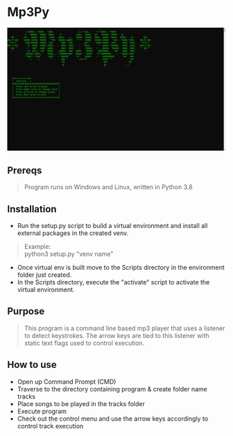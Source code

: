 # Mp3Py
![alt text](https://github.com/ngimb64/Mp3Py/blob/main/Mp3Py.png?raw=true)

## Prereqs
> Program runs on Windows and Linux, written in Python 3.8

## Installation
- Run the setup.py script to build a virtual environment and install all external packages in the created venv.

> Example:<br>
> python3 setup.py "venv name"

- Once virtual env is built move to the Scripts directory in the environment folder just created.
- In the Scripts directory, execute the "activate" script to activate the virtual environment.

## Purpose
> This program is a command line based mp3 player that uses a listener to detect keystrokes.
> The arrow keys are tied to this listener with static text flags used to control execution.

## How to use
- Open up Command Prompt (CMD)
- Traverse to the directory containing program & create folder name tracks
- Place songs to be played in the tracks folder
- Execute program
- Check out the control menu and use the arrow keys accordingly to control track execution